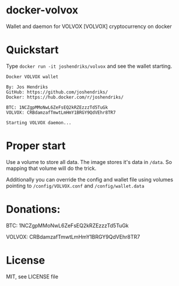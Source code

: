 # docker-volvox
Wallet and daemon for VOLVOX [VOLVOX] cryptocurrency on docker

# Quickstart
Type `docker run -it joshendriks/volvox` and see the wallet starting.

```
Docker VOLVOX wallet

By: Jos Hendriks
GitHub: https://github.com/joshendriks/
Docker: https://hub.docker.com/r/joshendriks/

BTC: 1NCZgpMMoNwL6ZeFsEQ2kRZEzzzTd5TuGk
VOLVOX: CRBdamzafTmwtLmHmY1BRGY9QdVEhr8TR7

Starting VOLVOX daemon...
```

# Proper start
Use a volume to store all data. The image stores it's data in `/data`. So mapping that volume will do the trick.

Additionally you can override the config and wallet file using volumes pointing to `/config/VOLVOX.conf` and `/config/wallet.data`

# Donations:
BTC: 1NCZgpMMoNwL6ZeFsEQ2kRZEzzzTd5TuGk

VOLVOX: CRBdamzafTmwtLmHmY1BRGY9QdVEhr8TR7

# License
MIT, see LICENSE file